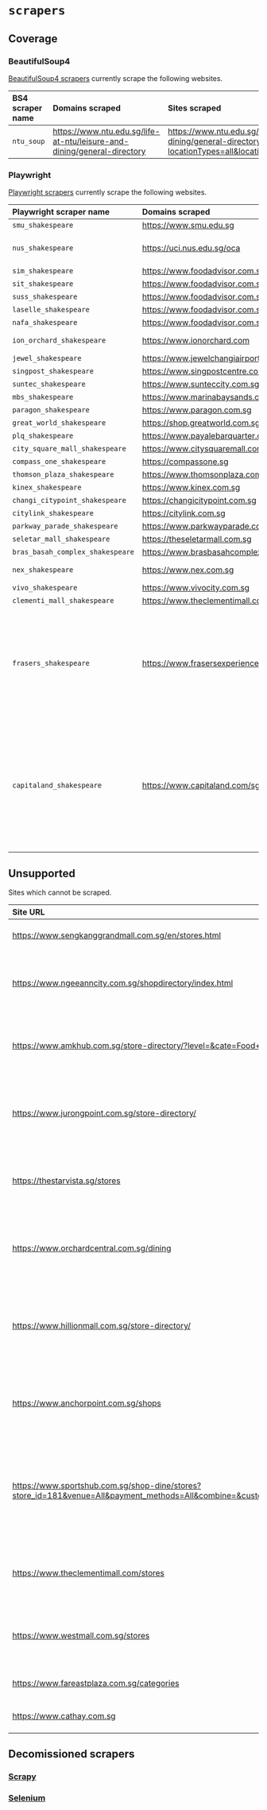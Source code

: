 # `scrapers`

## Coverage

### BeautifulSoup4

[BeautifulSoup4 scrapers](./soup_2_eat/) currently scrape the following websites.

| BS4 scraper name | Domains scraped | Sites scraped | Status |
| :--- | :--- | :--- | :--- |
| `ntu_soup` | https://www.ntu.edu.sg/life-at-ntu/leisure-and-dining/general-directory | https://www.ntu.edu.sg/life-at-ntu/leisure-and-dining/general-directory?locationTypes=all&locationCategories=all&page=1 | :white_check_mark: |

### Playwright

[Playwright scrapers](./shakespeare_2_eat/) currently scrape the following websites.

| Playwright scraper name | Domains scraped | Sites scraped | Status |
| :--- | :--- | :--- | :--- |
| `smu_shakespeare` | https://www.smu.edu.sg | https://www.smu.edu.sg/campus-life/visiting-smu/food-beverages-listing | :white_check_mark: |
| `nus_shakespeare` | https://uci.nus.edu.sg/oca | - https://uci.nus.edu.sg/oca/retail-dining/food-and-beverages/<br> - https://uci.nus.edu.sg/oca/retail-dining/food-and-beverage-utown/<br> - https://uci.nus.edu.sg/oca/retail-dining/food-and-beverages-bukit-timah/ | :white_check_mark: |
| `sim_shakespeare` | https://www.foodadvisor.com.sg | https://www.foodadvisor.com.sg/nearby/599491/ | :white_check_mark: |
| `sit_shakespeare` | https://www.foodadvisor.com.sg | https://www.foodadvisor.com.sg/nearby/138683/ | :white_check_mark: |
| `suss_shakespeare` | https://www.foodadvisor.com.sg | https://www.foodadvisor.com.sg/nearby/599494/ | :white_check_mark: |
| `laselle_shakespeare` | https://www.foodadvisor.com.sg | https://www.foodadvisor.com.sg/nearby/187940/ | :white_check_mark: |
| `nafa_shakespeare` | https://www.foodadvisor.com.sg | https://www.foodadvisor.com.sg/nearby/189655/ | :white_check_mark: |
| `ion_orchard_shakespeare` | https://www.ionorchard.com | - https://www.ionorchard.com/en/dine.html?category=Casual%20Dining%20and%20Takeaways<br> - https://www.ionorchard.com/en/dine.html?category=Restaurants%20and%20Cafes | :white_check_mark: |
| `jewel_shakespeare` | https://www.jewelchangiairport.com | https://www.jewelchangiairport.com/en/dine.html | :white_check_mark: |
| `singpost_shakespeare` | https://www.singpostcentre.com | https://www.singpostcentre.com/stores?start_with=&s=&category=cafes-restaurants-food-court | :white_check_mark: |
| `suntec_shakespeare` | https://www.sunteccity.com.sg | https://www.sunteccity.com.sg/store_categories/dining | :white_check_mark: |
| `mbs_shakespeare` | https://www.marinabaysands.com | https://www.marinabaysands.com/restaurants/view-all.html | :white_check_mark: |
| `paragon_shakespeare` | https://www.paragon.com.sg | https://www.paragon.com.sg/stores/category/food-beverage | :white_check_mark: |
| `great_world_shakespeare` | https://shop.greatworld.com.sg/ | https://shop.greatworld.com.sg/dine/ | :white_check_mark: |
| `plq_shakespeare` | https://www.payalebarquarter.com | https://www.payalebarquarter.com/directory/mall/?categories=Food+%26+Restaurant | :white_check_mark: |
| `city_square_mall_shakespeare` | https://www.citysquaremall.com | https://www.citysquaremall.com.sg/shops/food-beverage/ | :white_check_mark: |
| `compass_one_shakespeare` | https://compassone.sg | https://compassone.sg/category/stores/restaurant-cafe-fast-food/ | :white_check_mark: |
| `thomson_plaza_shakespeare` | https://www.thomsonplaza.com.sg | https://www.thomsonplaza.com.sg/store-directory/?keyword=&filter=5&payment_type= | :white_check_mark: |
| `kinex_shakespeare` | https://www.kinex.com.sg | https://www.kinex.com.sg/dining | :white_check_mark: |
| `changi_citypoint_shakespeare` | https://changicitypoint.com.sg | https://changicitypoint.com.sg/stores/page/1/?search&level&mall&cat=12&apply_filter | :white_check_mark: |
| `citylink_shakespeare` | https://citylink.com.sg | https://citylink.com.sg/restaurants-cafes/ | :white_check_mark: |
| `parkway_parade_shakespeare` | https://www.parkwayparade.com.sg | https://www.parkwayparade.com.sg/store-directory/?categories=Food+%26+Restaurant | :white_check_mark: |
| `seletar_mall_shakespeare` | https://theseletarmall.com.sg | https://theseletarmall.com.sg/dine/ | :white_check_mark: |
| `bras_basah_complex_shakespeare` | https://www.brasbasahcomplex.com | https://www.brasbasahcomplex.com/shops/?category_id=46 | :white_check_mark: |
| `nex_shakespeare` | https://www.nex.com.sg | https://www.nex.com.sg/Directory/Category?EncDetail=qbjHWjcKv2GJGewRmzGQOA_3d_3d&CategoryName=Restaurant_Cafe%20_%20Fast%20Food&voucher=false&rewards=false | :white_check_mark: |
| `vivo_shakespeare` | https://www.vivocity.com.sg | https://www.vivocity.com.sg/shopping-guide/dining-guide | :white_check_mark: |
| `clementi_mall_shakespeare` | https://www.theclementimall.com | https://www.theclementimall.com/stores | :white_check_mark: |
| `frasers_shakespeare` | https://www.frasersexperience.com/ | - https://www.causewaypoint.com.sg/<br> - https://www.centurysquare.com.sg/<br> - https://www.eastpoint.sg/<br> - https://www.hougangmall.com.sg/<br> - https://www.northpointcity.com.sg/<br> - https://www.robertsonwalk.com.sg/<br> - https://www.tampines1.com.sg/<br> - https://www.thecentrepoint.com.sg/<br> - https://www.tiongbahruplaza.com.sg/<br> - https://www.waterwaypoint.com.sg/<br> - https://www.whitesands.com.sg/ | :white_check_mark: |
| `capitaland_shakespeare` | https://www.capitaland.com/sg/ | - https://www.capitaland.com/sg/malls/plazasingapura/en/stores.html?category=foodandbeverage<br>- https://www.capitaland.com/sg/malls/aperia/en/stores.html?category=foodandbeverage<br>- https://www.capitaland.com/sg/malls/bedokmall/en/stores.html?category=foodandbeverage<br>- https://www.capitaland.com/sg/malls/bugisjunction/en/stores.html?category=foodandbeverage<br>- https://www.capitaland.com/sg/malls/bugisplus/en/stores.html?category=foodandbeverage<br>- https://www.capitaland.com/sg/malls/bukitpanjangplaza/en/stores.html?category=foodandbeverage<br>- https://www.capitaland.com/sg/malls/funan/en/stores.html?category=foodandbeverage<br>- https://www.capitaland.com/sg/malls/imm/en/stores.html?category=foodandbeverage<br>- https://www.capitaland.com/sg/malls/junction8/en/stores.html?category=foodandbeverage<br>- https://www.capitaland.com/sg/malls/lotone/en/stores.html?category=foodandbeverage<br>- https://www.capitaland.com/sg/malls/rafflescity/en/stores.html?category=foodandbeverage<br>- https://www.capitaland.com/sg/malls/tampinesmall/en/stores.html?category=foodandbeverage<br>- https://www.capitaland.com/sg/malls/westgate/en/stores.html?category=foodandbeverage<br> | :white_check_mark: |

## Unsupported

Sites which cannot be scraped.

| Site URL | Reason | Status |
| :--- | :--- | :--- | 
| https://www.sengkanggrandmall.com.sg/en/stores.html | unable to toggle the drop-down menu | :x: |
| https://www.ngeeanncity.com.sg/shopdirectory/index.html | - HTML table without any css identifiers<br> - consider using bs4 instead of playwright | :x: |
| https://www.amkhub.com.sg/store-directory/?level=&cate=Food+%26+Beverage | - HTML table without any css identifiers<br> - consider using bs4 instead of playwright | :x: |
| https://www.jurongpoint.com.sg/store-directory/ | - HTML table is used here without any css identifers<br> - consider using bs4 instead of playwright | :x: |
| https://thestarvista.sg/stores | unable to select the Restaurant/Cafe option in the category dropdown menu | :x: |
| https://www.orchardcentral.com.sg/dining | unable to select the drop-down option that specifies Restaraunts, Cafes & Desserts | :x: |
| https://www.hillionmall.com.sg/store-directory/ | unable to select from the dynamic drop-down that leads to an active map before displaying any stores | :x: |
| https://www.anchorpoint.com.sg/shops | - uncontextualised hardcoded html content<br> - consider using bs4 instead of playwright | :x: |
| https://www.sportshub.com.sg/shop-dine/stores?store_id=181&venue=All&payment_methods=All&combine=&custom_az_filter=character_asca | - despite everything seeming normal, unable to scrape the specified details<br> - considering using bs4 instead of playwright | :x: |
| https://www.theclementimall.com/stores | playwright is unable to load the site when it is not already open in a local browser | :x: |
| https://www.westmall.com.sg/stores | playwright is unable to load the site when it is not already open in a local browser | :x: |
| https://www.fareastplaza.com.sg/categories | page freezes on the category screen | :x: |
| https://www.cathay.com.sg | undergoing renovations till end 2024 | :x: |

## Decomissioned scrapers

### [Scrapy](./spider_2_eat/)
### [Selenium](./mineral_2_eat/)